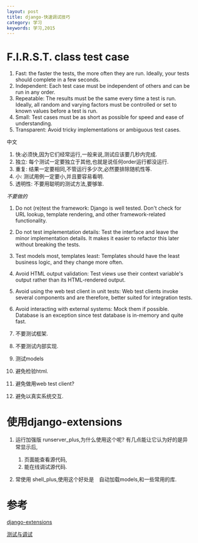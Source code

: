 ```yaml
---
layout: post
title: django-快速调试技巧
category: 学习
keywords: 学习,2015
---
```


# F.I.R.S.T. class test case

1. Fast: the faster the tests, the more often they are run. Ideally, your tests should complete in a few seconds.
2. Independent: Each test case must be independent of others and can be run in any order.
3. Repeatable: The results must be the same every time a test is run. Ideally, all random and varying factors must be controlled or set to known values before a test is run.
4. Small: Test cases must be as short as possible for speed and ease of understanding.
5. Transparent: Avoid tricky implementations or ambiguous test cases.

中文
1. 快:必须快,因为它们经常运行,一般来说,测试应该要几秒内完成.
2. 独立: 每个测试一定要独立于其他,也就是说任何order运行都没运行.
3. 重复: 结果一定要相同,不管运行多少次,必然要排除随机性等.
4. 小: 测试用例一定要小,并且要容易看明.
5. 透明性: 不要用聪明的测试方法,要够笨.

*不要做的*

1.  Do not (re)test the framework: Django is well tested. Don't check for URL lookup, template rendering, and other framework-related functionality.
2.  Do not test implementation details: Test the interface and leave the minor implementation details. It makes it easier to refactor this later without breaking the tests.
3.  Test models most, templates least: Templates should have the least business logic, and they change more often.
4.  Avoid HTML output validation: Test views use their context variable's output rather than its HTML-rendered output.
5.  Avoid using the web test client in unit tests: Web test clients invoke several components and are therefore, better suited for integration tests.
6.  Avoid interacting with external systems: Mock them if possible. Database is an exception since test database is in-memory and quite fast.

1. 不要测试框架.
2. 不要测试内部实现.
3. 测试models
4. 避免检验html.
5. 避免做用web test client?
6. 避免以真实系统交互.






# 使用django-extensions

1. 运行加强版 runserver_plus,为什么使用这个呢?
有几点能让它认为好的是异常显示后,

    1. 页面能查看源代码,
    2. 能在线调试源代码.

2. 常使用 shell_plus,使用这个好处是　自动加载models,和一些常用的库.



# 参考
[django-extensions][]

[django-extensions]: http://django-extensions-zh.readthedocs.org/zh_CN/latest/
[测试与调试](https://github.com/cundi/Django-Design-Patterns-and-Best-Practices/blob/master/%E7%AC%AC%E4%B9%9D%E7%AB%A0-%E6%B5%8B%E8%AF%95%E4%B8%8E%E8%B0%83%E8%AF%95.md)
